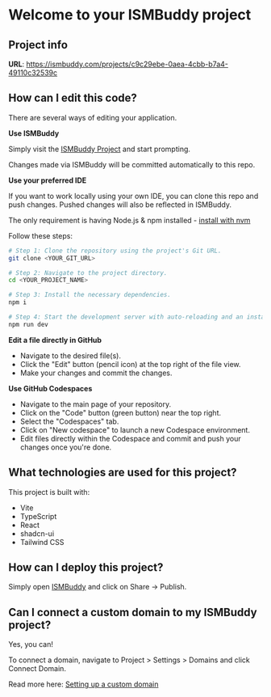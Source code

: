 # Welcome to your ISMBuddy project

## Project info

**URL**: https://ismbuddy.com/projects/c9c29ebe-0aea-4cbb-b7a4-49110c32539c

## How can I edit this code?

There are several ways of editing your application.

**Use ISMBuddy**

Simply visit the [ISMBuddy Project](https://ismbuddy.com/projects/c9c29ebe-0aea-4cbb-b7a4-49110c32539c) and start prompting.

Changes made via ISMBuddy will be committed automatically to this repo.

**Use your preferred IDE**

If you want to work locally using your own IDE, you can clone this repo and push changes. Pushed changes will also be reflected in ISMBuddy.

The only requirement is having Node.js & npm installed - [install with nvm](https://github.com/nvm-sh/nvm#installing-and-updating)

Follow these steps:

```sh
# Step 1: Clone the repository using the project's Git URL.
git clone <YOUR_GIT_URL>

# Step 2: Navigate to the project directory.
cd <YOUR_PROJECT_NAME>

# Step 3: Install the necessary dependencies.
npm i

# Step 4: Start the development server with auto-reloading and an instant preview.
npm run dev
```

**Edit a file directly in GitHub**

- Navigate to the desired file(s).
- Click the "Edit" button (pencil icon) at the top right of the file view.
- Make your changes and commit the changes.

**Use GitHub Codespaces**

- Navigate to the main page of your repository.
- Click on the "Code" button (green button) near the top right.
- Select the "Codespaces" tab.
- Click on "New codespace" to launch a new Codespace environment.
- Edit files directly within the Codespace and commit and push your changes once you're done.

## What technologies are used for this project?

This project is built with:

- Vite
- TypeScript
- React
- shadcn-ui
- Tailwind CSS

## How can I deploy this project?

Simply open [ISMBuddy](https://ismbuddy.com/projects/c9c29ebe-0aea-4cbb-b7a4-49110c32539c) and click on Share -> Publish.

## Can I connect a custom domain to my ISMBuddy project?

Yes, you can!

To connect a domain, navigate to Project > Settings > Domains and click Connect Domain.

Read more here: [Setting up a custom domain](https://docs.ismbuddy.com/tips-tricks/custom-domain#step-by-step-guide)
